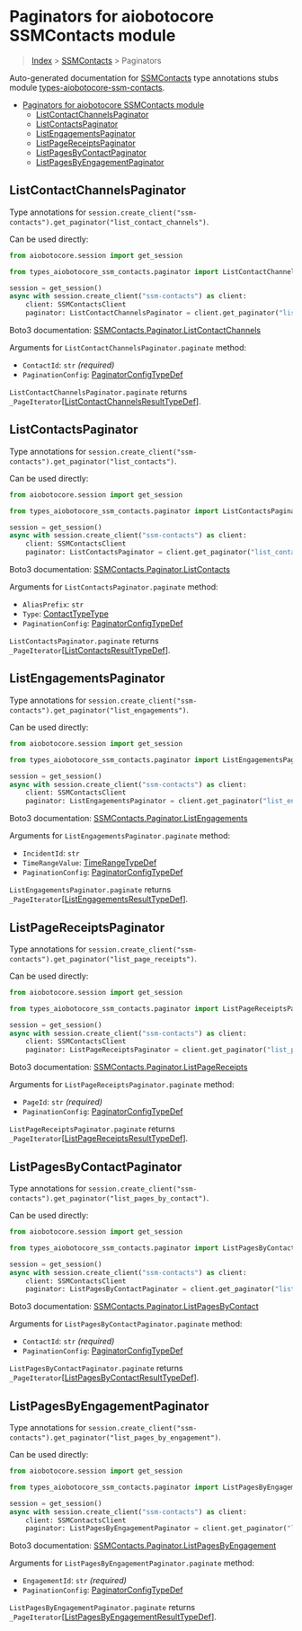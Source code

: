 <a id="paginators-for-aiobotocore-ssmcontacts-module"></a>

# Paginators for aiobotocore SSMContacts module

> [Index](..) > [SSMContacts](.) > Paginators

Auto-generated documentation for
[SSMContacts](https://boto3.amazonaws.com/v1/documentation/api/latest/reference/services/ssm-contacts.html#SSMContacts)
type annotations stubs module
[types-aiobotocore-ssm-contacts](https://pypi.org/project/types-aiobotocore-ssm-contacts/).

- [Paginators for aiobotocore SSMContacts module](#paginators-for-aiobotocore-ssmcontacts-module)
  - [ListContactChannelsPaginator](#listcontactchannelspaginator)
  - [ListContactsPaginator](#listcontactspaginator)
  - [ListEngagementsPaginator](#listengagementspaginator)
  - [ListPageReceiptsPaginator](#listpagereceiptspaginator)
  - [ListPagesByContactPaginator](#listpagesbycontactpaginator)
  - [ListPagesByEngagementPaginator](#listpagesbyengagementpaginator)

<a id="listcontactchannelspaginator"></a>

## ListContactChannelsPaginator

Type annotations for
`session.create_client("ssm-contacts").get_paginator("list_contact_channels")`.

Can be used directly:

```python
from aiobotocore.session import get_session

from types_aiobotocore_ssm_contacts.paginator import ListContactChannelsPaginator

session = get_session()
async with session.create_client("ssm-contacts") as client:
    client: SSMContactsClient
    paginator: ListContactChannelsPaginator = client.get_paginator("list_contact_channels")
```

Boto3 documentation:
[SSMContacts.Paginator.ListContactChannels](https://boto3.amazonaws.com/v1/documentation/api/latest/reference/services/ssm-contacts.html#SSMContacts.Paginator.ListContactChannels)

Arguments for `ListContactChannelsPaginator.paginate` method:

- `ContactId`: `str` *(required)*
- `PaginationConfig`:
  [PaginatorConfigTypeDef](./type_defs.md#paginatorconfigtypedef)

`ListContactChannelsPaginator.paginate` returns
`_PageIterator`\[[ListContactChannelsResultTypeDef](./type_defs.md#listcontactchannelsresulttypedef)\].

<a id="listcontactspaginator"></a>

## ListContactsPaginator

Type annotations for
`session.create_client("ssm-contacts").get_paginator("list_contacts")`.

Can be used directly:

```python
from aiobotocore.session import get_session

from types_aiobotocore_ssm_contacts.paginator import ListContactsPaginator

session = get_session()
async with session.create_client("ssm-contacts") as client:
    client: SSMContactsClient
    paginator: ListContactsPaginator = client.get_paginator("list_contacts")
```

Boto3 documentation:
[SSMContacts.Paginator.ListContacts](https://boto3.amazonaws.com/v1/documentation/api/latest/reference/services/ssm-contacts.html#SSMContacts.Paginator.ListContacts)

Arguments for `ListContactsPaginator.paginate` method:

- `AliasPrefix`: `str`
- `Type`: [ContactTypeType](./literals.md#contacttypetype)
- `PaginationConfig`:
  [PaginatorConfigTypeDef](./type_defs.md#paginatorconfigtypedef)

`ListContactsPaginator.paginate` returns
`_PageIterator`\[[ListContactsResultTypeDef](./type_defs.md#listcontactsresulttypedef)\].

<a id="listengagementspaginator"></a>

## ListEngagementsPaginator

Type annotations for
`session.create_client("ssm-contacts").get_paginator("list_engagements")`.

Can be used directly:

```python
from aiobotocore.session import get_session

from types_aiobotocore_ssm_contacts.paginator import ListEngagementsPaginator

session = get_session()
async with session.create_client("ssm-contacts") as client:
    client: SSMContactsClient
    paginator: ListEngagementsPaginator = client.get_paginator("list_engagements")
```

Boto3 documentation:
[SSMContacts.Paginator.ListEngagements](https://boto3.amazonaws.com/v1/documentation/api/latest/reference/services/ssm-contacts.html#SSMContacts.Paginator.ListEngagements)

Arguments for `ListEngagementsPaginator.paginate` method:

- `IncidentId`: `str`
- `TimeRangeValue`: [TimeRangeTypeDef](./type_defs.md#timerangetypedef)
- `PaginationConfig`:
  [PaginatorConfigTypeDef](./type_defs.md#paginatorconfigtypedef)

`ListEngagementsPaginator.paginate` returns
`_PageIterator`\[[ListEngagementsResultTypeDef](./type_defs.md#listengagementsresulttypedef)\].

<a id="listpagereceiptspaginator"></a>

## ListPageReceiptsPaginator

Type annotations for
`session.create_client("ssm-contacts").get_paginator("list_page_receipts")`.

Can be used directly:

```python
from aiobotocore.session import get_session

from types_aiobotocore_ssm_contacts.paginator import ListPageReceiptsPaginator

session = get_session()
async with session.create_client("ssm-contacts") as client:
    client: SSMContactsClient
    paginator: ListPageReceiptsPaginator = client.get_paginator("list_page_receipts")
```

Boto3 documentation:
[SSMContacts.Paginator.ListPageReceipts](https://boto3.amazonaws.com/v1/documentation/api/latest/reference/services/ssm-contacts.html#SSMContacts.Paginator.ListPageReceipts)

Arguments for `ListPageReceiptsPaginator.paginate` method:

- `PageId`: `str` *(required)*
- `PaginationConfig`:
  [PaginatorConfigTypeDef](./type_defs.md#paginatorconfigtypedef)

`ListPageReceiptsPaginator.paginate` returns
`_PageIterator`\[[ListPageReceiptsResultTypeDef](./type_defs.md#listpagereceiptsresulttypedef)\].

<a id="listpagesbycontactpaginator"></a>

## ListPagesByContactPaginator

Type annotations for
`session.create_client("ssm-contacts").get_paginator("list_pages_by_contact")`.

Can be used directly:

```python
from aiobotocore.session import get_session

from types_aiobotocore_ssm_contacts.paginator import ListPagesByContactPaginator

session = get_session()
async with session.create_client("ssm-contacts") as client:
    client: SSMContactsClient
    paginator: ListPagesByContactPaginator = client.get_paginator("list_pages_by_contact")
```

Boto3 documentation:
[SSMContacts.Paginator.ListPagesByContact](https://boto3.amazonaws.com/v1/documentation/api/latest/reference/services/ssm-contacts.html#SSMContacts.Paginator.ListPagesByContact)

Arguments for `ListPagesByContactPaginator.paginate` method:

- `ContactId`: `str` *(required)*
- `PaginationConfig`:
  [PaginatorConfigTypeDef](./type_defs.md#paginatorconfigtypedef)

`ListPagesByContactPaginator.paginate` returns
`_PageIterator`\[[ListPagesByContactResultTypeDef](./type_defs.md#listpagesbycontactresulttypedef)\].

<a id="listpagesbyengagementpaginator"></a>

## ListPagesByEngagementPaginator

Type annotations for
`session.create_client("ssm-contacts").get_paginator("list_pages_by_engagement")`.

Can be used directly:

```python
from aiobotocore.session import get_session

from types_aiobotocore_ssm_contacts.paginator import ListPagesByEngagementPaginator

session = get_session()
async with session.create_client("ssm-contacts") as client:
    client: SSMContactsClient
    paginator: ListPagesByEngagementPaginator = client.get_paginator("list_pages_by_engagement")
```

Boto3 documentation:
[SSMContacts.Paginator.ListPagesByEngagement](https://boto3.amazonaws.com/v1/documentation/api/latest/reference/services/ssm-contacts.html#SSMContacts.Paginator.ListPagesByEngagement)

Arguments for `ListPagesByEngagementPaginator.paginate` method:

- `EngagementId`: `str` *(required)*
- `PaginationConfig`:
  [PaginatorConfigTypeDef](./type_defs.md#paginatorconfigtypedef)

`ListPagesByEngagementPaginator.paginate` returns
`_PageIterator`\[[ListPagesByEngagementResultTypeDef](./type_defs.md#listpagesbyengagementresulttypedef)\].

